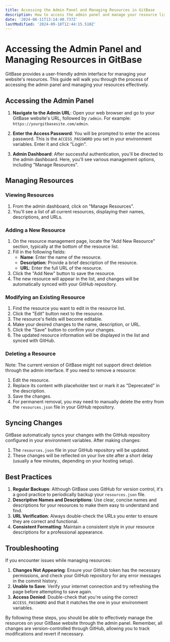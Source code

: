 ```yaml
---
title: Accessing the Admin Panel and Managing Resources in GitBase
description: How to access the admin panel and manage your resource list in GitBase
date: '2024-08-11T13:14:40.737Z'
lastModified: '2024-09-18T12:44:15.510Z'
---
```

# Accessing the Admin Panel and Managing Resources in GitBase

GitBase provides a user-friendly admin interface for managing your website's resources. This guide will walk you through the process of accessing the admin panel and managing your resources effectively.

## Accessing the Admin Panel

1. **Navigate to the Admin URL**: Open your web browser and go to your GitBase website's URL, followed by `/admin`. For example: `https://yourgitbasesite.com/admin`.

2. **Enter the Access Password**: You will be prompted to enter the access password. This is the `ACCESS_PASSWORD` you set in your environment variables. Enter it and click "Login".

3. **Admin Dashboard**: After successful authentication, you'll be directed to the admin dashboard. Here, you'll see various management options, including "Manage Resources".

## Managing Resources

### Viewing Resources

1. From the admin dashboard, click on "Manage Resources".
2. You'll see a list of all current resources, displaying their names, descriptions, and URLs.

### Adding a New Resource

1. On the resource management page, locate the "Add New Resource" section, typically at the bottom of the resource list.
2. Fill in the following fields:
   - **Name**: Enter the name of the resource.
   - **Description**: Provide a brief description of the resource.
   - **URL**: Enter the full URL of the resource.
3. Click the "Add New" button to save the resource.
4. The new resource will appear in the list, and changes will be automatically synced with your GitHub repository.

### Modifying an Existing Resource

1. Find the resource you want to edit in the resource list.
2. Click the "Edit" button next to the resource.
3. The resource's fields will become editable.
4. Make your desired changes to the name, description, or URL.
5. Click the "Save" button to confirm your changes.
6. The updated resource information will be displayed in the list and synced with GitHub.

### Deleting a Resource

Note: The current version of GitBase might not support direct deletion through the admin interface. If you need to remove a resource:

1. Edit the resource.
2. Replace its content with placeholder text or mark it as "Deprecated" in the description.
3. Save the changes.
4. For permanent removal, you may need to manually delete the entry from the `resources.json` file in your GitHub repository.

## Syncing Changes

GitBase automatically syncs your changes with the GitHub repository configured in your environment variables. After making changes:

1. The `resources.json` file in your GitHub repository will be updated.
2. These changes will be reflected on your live site after a short delay (usually a few minutes, depending on your hosting setup).

## Best Practices

1. **Regular Backups**: Although GitBase uses GitHub for version control, it's a good practice to periodically backup your `resources.json` file.
2. **Descriptive Names and Descriptions**: Use clear, concise names and descriptions for your resources to make them easy to understand and find.
3. **URL Verification**: Always double-check the URLs you enter to ensure they are correct and functional.
4. **Consistent Formatting**: Maintain a consistent style in your resource descriptions for a professional appearance.

## Troubleshooting

If you encounter issues while managing resources:

1. **Changes Not Appearing**: Ensure your GitHub token has the necessary permissions, and check your GitHub repository for any error messages in the commit history.
2. **Unable to Save**: Verify your internet connection and try refreshing the page before attempting to save again.
3. **Access Denied**: Double-check that you're using the correct `ACCESS_PASSWORD` and that it matches the one in your environment variables.

By following these steps, you should be able to effectively manage the resources on your GitBase website through the admin panel. Remember, all changes are version-controlled through GitHub, allowing you to track modifications and revert if necessary.
